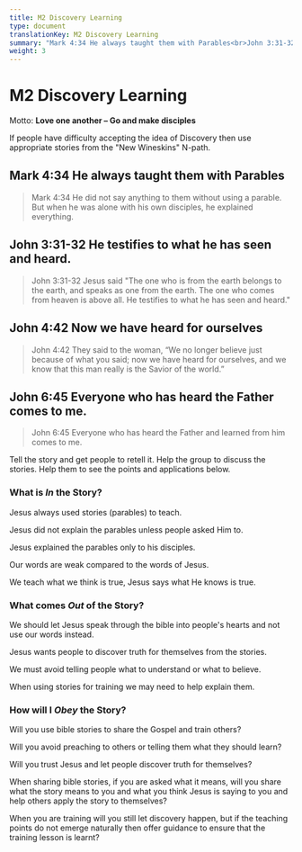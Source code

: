 ```yaml
---
title: M2 Discovery Learning
type: document
translationKey: M2 Discovery Learning
summary: "Mark 4:34 He always taught them with Parables<br>John 3:31-32 He testifies to what he has seen and heard.<br>John 4:42 Now we have heard for ourselves<br>John 6:45 Everyone who has heard the Father comes to me."
weight: 3
---
```

# M2 Discovery Learning

Motto: **Love one another – Go and make disciples**

If people have difficulty accepting the idea of Discovery then use appropriate stories from the "New Wineskins" N-path.

## Mark 4:34 He always taught them with Parables

>   Mark 4:34 He did not say anything to them without using a parable. But when he was alone with his own disciples, he explained everything.

## John 3:31-32 He testifies to what he has seen and heard.

>   John 3:31-32 Jesus said "The one who is from the earth belongs to the earth, and speaks as one from the earth. The one who comes from heaven is above all. He testifies to what he has seen and heard."

## John 4:42 Now we have heard for ourselves

>   John 4:42 They said to the woman, “We no longer believe just because of what you said; now we have heard for ourselves, and we know that this man really is the Savior of the world.”

## John 6:45 Everyone who has heard the Father comes to me.

>   John 6:45 Everyone who has heard the Father and learned from him comes to me.

Tell the story and get people to retell it. Help the group to discuss the stories. Help them to see the points and applications below.

### What is *In* the Story?

Jesus always used stories (parables) to teach.

Jesus did not explain the parables unless people asked Him to.

Jesus explained the parables only to his disciples.

Our words are weak compared to the words of Jesus.

We teach what we think is true, Jesus says what He knows is true.

### What comes *Out* of the Story?

We should let Jesus speak through the bible into people's hearts and not use our words instead.

Jesus wants people to discover truth for themselves from the stories.

We must avoid telling people what to understand or what to believe.

When using stories for training we may need to help explain them.

### How will I *Obey* the Story?

Will you use bible stories to share the Gospel and train others?

Will you avoid preaching to others or telling them what they should learn?

Will you trust Jesus and let people discover truth for themselves?

When sharing bible stories, if you are asked what it means, will you share what the story means to you and what you think Jesus is saying to you and help others apply the story to themselves?

When you are training will you still let discovery happen, but if the teaching points do not emerge naturally then offer guidance to ensure that the training lesson is learnt?

